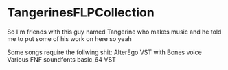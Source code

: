 # TangerinesFLPCollection
So I'm friends with this guy named Tangerine who makes music and he told me to put some of his work on here so yeah

Some songs require the follwing shit:
AlterEgo VST with Bones voice
Various FNF soundfonts
basic_64 VST
